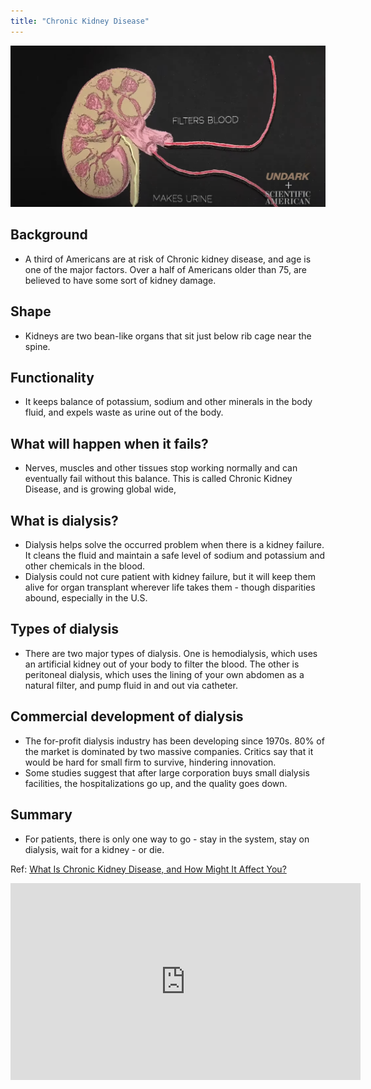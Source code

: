 ```yaml
---
title: "Chronic Kidney Disease"
---
```

![Kidney-image.png](/notes/image/Kidney-image.png)
## Background
- A third of Americans are at risk of Chronic kidney disease, and age is one of the major factors. Over a half of Americans older than 75, are believed to have some sort of kidney damage.
## Shape
- Kidneys are two bean-like organs that sit just below rib cage near the spine.
## Functionality
- It keeps balance of potassium, sodium and other minerals in the body fluid, and expels waste as urine out of the body.
## What will happen when it fails?
- Nerves, muscles and other tissues stop working normally and can eventually fail without this balance. This is called Chronic Kidney Disease, and is growing global wide,
## What is dialysis?
- Dialysis helps solve the occurred problem when there is a kidney failure. It cleans the fluid and maintain a safe level of sodium and potassium and other chemicals in the blood. 
- Dialysis could not cure patient with kidney failure, but it will keep them alive for organ transplant wherever life takes them - though disparities abound, especially in the U.S.
## Types of dialysis
- There are two major types of dialysis. One is hemodialysis, which uses an artificial kidney out of your body to filter the blood. The other is peritoneal dialysis, which uses the lining of your own abdomen as a natural filter, and pump fluid in and out via catheter.
## Commercial development of dialysis
- The for-profit dialysis industry has been developing since 1970s. 80% of the market is dominated by two massive companies. Critics say that it would be hard for small firm to survive, hindering innovation. 
- Some studies suggest that after large corporation buys small dialysis facilities, the hospitalizations go up, and the quality goes down.
## Summary
- For patients, there is only one way to go - stay in the system, stay on dialysis, wait for a kidney - or die.

Ref: [What Is Chronic Kidney Disease, and How Might It Affect You?](https://www.scientificamerican.com/video/what-is-chronic-kidney-disease-and-how-might-it-affect-you/)

<center>
<iframe width="560" height="315" src="https://www.youtube.com/embed/AMNlwB_CS_I" title="YouTube video player" frameborder="0" allow="accelerometer; autoplay; clipboard-write; encrypted-media; gyroscope; picture-in-picture" allowfullscreen></iframe>
</center>
